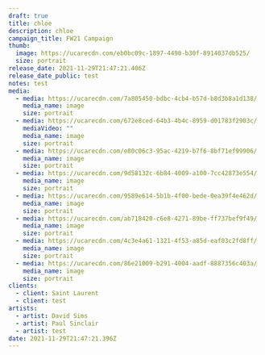 ```yaml
---
draft: true
title: chloe
description: chloe
campaign_title: FW21 Campaign
thumb:
  image: https://ucarecdn.com/eb0bc09c-1897-4490-b30f-8914037db525/
  size: portrait
release_date: 2021-11-29T21:47:21.406Z
release_date_public: test
notes: test
media:
  - media: https://ucarecdn.com/7a805450-bdbc-4cb4-b57d-b8d3b8a1d138/
    media_name: image
    size: portrait
  - media: https://ucarecdn.com/672e8ced-64b3-4b4c-8959-d01783f2903c/
    mediaVideo: ""
    media_name: image
    size: portrait
  - media: https://ucarecdn.com/e80c06c3-95ac-4219-b7f6-8bf71ef99906/
    media_name: image
    size: portrait
  - media: https://ucarecdn.com/9d58132c-6b84-4009-a100-7cc42873e554/
    media_name: image
    size: portrait
  - media: https://ucarecdn.com/9589e614-5b1b-4f00-bede-0ea39f4e462d/
    media_name: image
    size: portrait
  - media: https://ucarecdn.com/ab718420-c6e8-4271-89be-ff737bef9f49/
    media_name: image
    size: portrait
  - media: https://ucarecdn.com/4c3e4a61-1321-4f53-a85d-eaf03c2fd8ff/
    media_name: image
    size: portrait
  - media: https://ucarecdn.com/86e21009-b291-4004-aadf-8887356c403a/
    media_name: image
    size: portrait
clients:
  - client: Saint Laurent
  - client: test
artists:
  - artist: David Sims
  - artist: Paul Sinclair
  - artist: test
date: 2021-11-29T21:47:21.396Z
---
```

